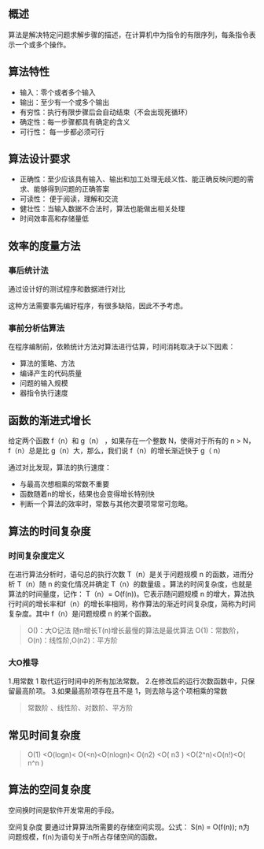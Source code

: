 ## 概述
算法是解决特定问题求解步骤的描述，在计算机中为指令的有限序列，每条指令表示一个或多个操作。

## 算法特性
- 输入：零个或者多个输入
- 输出：至少有一个或多个输出
- 有穷性：执行有限步骤后会自动结束（不会出现死循环）
- 确定性：每一步骤都具有确定的含义 
- 可行性： 每一步都必须可行

## 算法设计要求

- 正确性：至少应该具有输入、输出和加工处理无歧义性、能正确反映问题的需求、能够得到问题的正确答案
- 可读性： 便于阅读，理解和交流
- 健壮性：当输入数据不合法时，算法也能做出相关处理
- 时间效率高和存储量低

## 效率的度量方法

### 事后统计法
通过设计好的测试程序和数据进行对比

这种方法需要事先编好程序，有很多缺陷，因此不予考虑。

### 事前分析估算法
在程序编制前，依赖统计方法对算法进行估算，时间消耗取决于以下因素：

- 算法的策略、方法
- 编译产生的代码质量
- 问题的输入规模
- 器指令执行速度

## 函数的渐进式增长

给定两个函数 f（n）和 g（n） ，如果存在一个整数 N，使得对于所有的 n > N， f（n）总是比 g（n）大，那么，我们说 f（n）的增长渐近快于 g（ n）

通过对比发现，算法的执行速度：

- 与最高次想相乘的常数不重要
- 函数随着n的增长，结果也会变得增长特别快
- 判断一个算法的效率时，常数与其他次要项常常可忽略。

## 算法的时间复杂度

### 时间复杂度定义
在进行算法分析时，语句总的执行次数 T（n）是关于问题规模 n
的函数，进而分析 T（n）随 n 的变化情况并确定 T（n）的数量级
。算法的时间复杂度，也就是算法的时间量度，记作： T（n）= O(f(n))。它表示随问题规模 n 的增大，算法执行时间的增长率和f（n）的增长率相同，称作算法的渐近时间复杂度，简称为时间复杂度。其中 f（n）是问题规模 n 的某个函数。

> O()：大O记法
> 随n增长T(n)增长最慢的算法是最优算法
> O(1)：常数阶，O(n)：线性阶,O(n2)：平方阶

### 大O推导
1.用常数 1 取代运行时间中的所有加法常数。
2.在修改后的运行次数函数中，只保留最高阶项。
3.如果最高阶项存在且不是 1，则去除与这个项相乘的常数

>  常数阶 、线性阶、对数阶、平方阶

## 常见时间复杂度

> O(1) <O(logn)< O(<n)<O(nlogn)< O(n2) <O( n3 ) <O(2^n)<O(n!)<O( n^n )

## 算法的空间复杂度

空间换时间是软件开发常用的手段。

空间复杂度 要通过计算算法所需要的存储空间实现。公式： S(n) = O(f(n));
n为问题规模，f(n)为语句关于n所占存储空间的函数。
